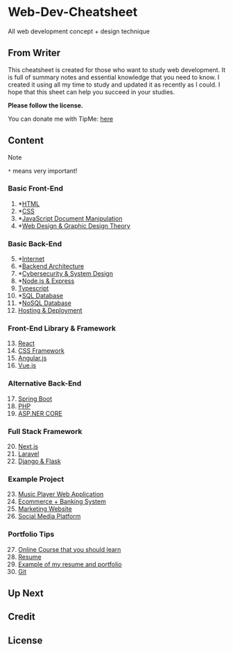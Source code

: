 # Web-Dev-Cheatsheet
All web development concept + design technique

## From Writer
This cheatsheet is created for those who want to study web development. It is full of summary notes and essential knowledge that you need to know. I created it using all my time to study and updated it as recently as I could. I hope that this sheet can help you succeed in your studies. 

**Please follow the license.**

You can donate me with TipMe: [here]()

## Content

>[!NOTE]
> `*` means very important!

### Basic Front-End
1. *[HTML](./01-BasicFrontEnd/lecture/01-basic-HTML.md)
2. *[CSS](./01-BasicFrontEnd/lecture/02-basic-CSS.md)
3. *[JavaScript Document Manipulation](./01-BasicFrontEnd/lecture/03-JSDOM.md)
4. *[Web Design & Graphic Design Theory](./01-BasicFrontEnd/lecture/04-web-design.md)

### Basic Back-End
5. *[Internet]()
6. *[Backend Architecture]()
7. *[Cybersecurity & System Design]()
8. *[Node.js & Express]()
9. [Typescript]()
10. *[SQL Database]()
11. *[NoSQL Database]()
12. [Hosting & Deployment]()

### Front-End Library & Framework
13. [React]()
14. [CSS Framework]()
15. [Angular.js]()
16. [Vue.js]()

### Alternative Back-End
17. [Spring Boot]()
18. [PHP]()
19. [ASP.NER CORE]()

### Full Stack Framework
20. [Next.js]()
21. [Laravel]()
22. [Django & Flask]()

### Example Project
23. [Music Player Web Application]() 
24. [Ecommerce + Banking System]()
25. [Marketing Website]()
26. [Social Media Platform]()

### Portfolio Tips
27. [Online Course that you should learn]()
28. [Resume]()
29. [Example of my resume and portfolio]()
30. [Git]()

## Up Next

## Credit

## License